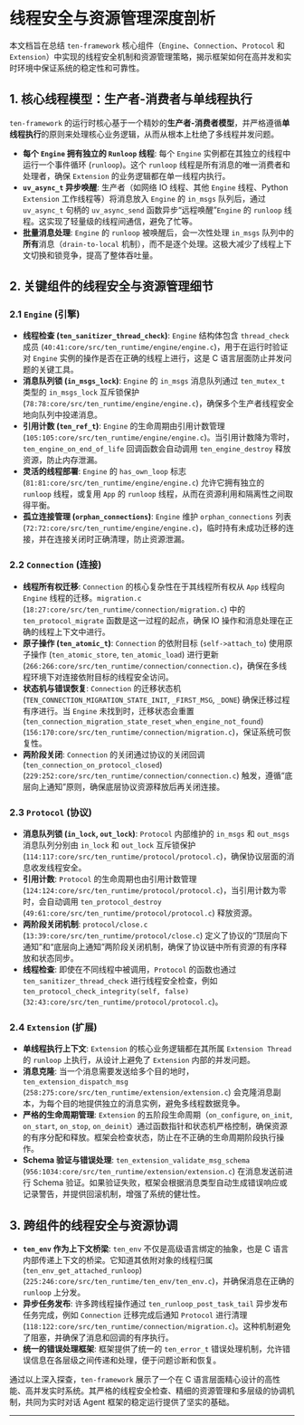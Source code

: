# 线程安全与资源管理深度剖析

本文档旨在总结 `ten-framework` 核心组件（`Engine`、`Connection`、`Protocol` 和 `Extension`）中实现的线程安全机制和资源管理策略，揭示框架如何在高并发和实时环境中保证系统的稳定性和可靠性。

## 1. 核心线程模型：生产者-消费者与单线程执行

`ten-framework` 的运行时核心基于一个精妙的**生产者-消费者模型**，并严格遵循**单线程执行**的原则来处理核心业务逻辑，从而从根本上杜绝了多线程并发问题。

*   **每个 `Engine` 拥有独立的 `Runloop` 线程**: 每个 `Engine` 实例都在其独立的线程中运行一个事件循环 (`runloop`)。这个 `runloop` 线程是所有消息的唯一消费者和处理者，确保 `Extension` 的业务逻辑都在单一线程内执行。
*   **`uv_async_t` 异步唤醒**: 生产者（如网络 IO 线程、其他 `Engine` 线程、Python `Extension` 工作线程等）将消息放入 `Engine` 的 `in_msgs` 队列后，通过 `uv_async_t` 句柄的 `uv_async_send` 函数异步“远程唤醒”`Engine` 的 `runloop` 线程。这实现了轻量级的线程间通信，避免了忙等。
*   **批量消息处理**: `Engine` 的 `runloop` 被唤醒后，会一次性处理 `in_msgs` 队列中的**所有**消息（`drain-to-local` 机制），而不是逐个处理。这极大减少了线程上下文切换和锁竞争，提高了整体吞吐量。

## 2. 关键组件的线程安全与资源管理细节

### 2.1 `Engine` (引擎)

*   **线程检查 (`ten_sanitizer_thread_check`)**: `Engine` 结构体包含 `thread_check` 成员 (`40:41:core/src/ten_runtime/engine/engine.c`)，用于在运行时验证对 `Engine` 实例的操作是否在正确的线程上进行，这是 C 语言层面防止并发问题的关键工具。
*   **消息队列锁 (`in_msgs_lock`)**: `Engine` 的 `in_msgs` 消息队列通过 `ten_mutex_t` 类型的 `in_msgs_lock` 互斥锁保护 (`78:78:core/src/ten_runtime/engine/engine.c`)，确保多个生产者线程安全地向队列中投递消息。
*   **引用计数 (`ten_ref_t`)**: `Engine` 的生命周期由引用计数管理 (`105:105:core/src/ten_runtime/engine/engine.c`)。当引用计数降为零时，`ten_engine_on_end_of_life` 回调函数会自动调用 `ten_engine_destroy` 释放资源，防止内存泄漏。
*   **灵活的线程部署**: `Engine` 的 `has_own_loop` 标志 (`81:81:core/src/ten_runtime/engine/engine.c`) 允许它拥有独立的 `runloop` 线程，或复用 `App` 的 `runloop` 线程，从而在资源利用和隔离性之间取得平衡。
*   **孤立连接管理 (`orphan_connections`)**: `Engine` 维护 `orphan_connections` 列表 (`72:72:core/src/ten_runtime/engine/engine.c`)，临时持有未成功迁移的连接，并在连接关闭时正确清理，防止资源泄漏。

### 2.2 `Connection` (连接)

*   **线程所有权迁移**: `Connection` 的核心复杂性在于其线程所有权从 `App` 线程向 `Engine` 线程的迁移。`migration.c` (`18:27:core/src/ten_runtime/connection/migration.c`) 中的 `ten_protocol_migrate` 函数是这一过程的起点，确保 IO 操作和消息处理在正确的线程上下文中进行。
*   **原子操作 (`ten_atomic_t`)**: `Connection` 的依附目标 (`self->attach_to`) 使用原子操作 (`ten_atomic_store`, `ten_atomic_load`) 进行更新 (`266:266:core/src/ten_runtime/connection/connection.c`)，确保在多线程环境下对连接依附目标的线程安全访问。
*   **状态机与错误恢复**: `Connection` 的迁移状态机 (`TEN_CONNECTION_MIGRATION_STATE_INIT`, `_FIRST_MSG`, `_DONE`) 确保迁移过程有序进行。当 `Engine` 未找到时，迁移状态会重置 (`ten_connection_migration_state_reset_when_engine_not_found`) (`156:170:core/src/ten_runtime/connection/migration.c`)，保证系统可恢复性。
*   **两阶段关闭**: `Connection` 的关闭通过协议的关闭回调 (`ten_connection_on_protocol_closed`) (`229:252:core/src/ten_runtime/connection/connection.c`) 触发，遵循“底层向上通知”原则，确保底层协议资源释放后再关闭连接。

### 2.3 `Protocol` (协议)

*   **消息队列锁 (`in_lock`, `out_lock`)**: `Protocol` 内部维护的 `in_msgs` 和 `out_msgs` 消息队列分别由 `in_lock` 和 `out_lock` 互斥锁保护 (`114:117:core/src/ten_runtime/protocol/protocol.c`)，确保协议层面的消息收发线程安全。
*   **引用计数**: `Protocol` 的生命周期也由引用计数管理 (`124:124:core/src/ten_runtime/protocol/protocol.c`)，当引用计数为零时，会自动调用 `ten_protocol_destroy` (`49:61:core/src/ten_runtime/protocol/protocol.c`) 释放资源。
*   **两阶段关闭机制**: `protocol/close.c` (`13:39:core/src/ten_runtime/protocol/close.c`) 定义了协议的“顶层向下通知”和“底层向上通知”两阶段关闭机制，确保了协议链中所有资源的有序释放和状态同步。
*   **线程检查**: 即使在不同线程中被调用，`Protocol` 的函数也通过 `ten_sanitizer_thread_check` 进行线程安全检查，例如 `ten_protocol_check_integrity(self, false)` (`32:43:core/src/ten_runtime/protocol/protocol.c`)。

### 2.4 `Extension` (扩展)

*   **单线程执行上下文**: `Extension` 的核心业务逻辑都在其所属 `Extension Thread` 的 `runloop` 上执行，从设计上避免了 `Extension` 内部的并发问题。
*   **消息克隆**: 当一个消息需要发送给多个目的地时，`ten_extension_dispatch_msg` (`258:275:core/src/ten_runtime/extension/extension.c`) 会克隆消息副本，为每个目的地提供独立的消息实例，避免多线程数据竞争。
*   **严格的生命周期管理**: `Extension` 的五阶段生命周期（`on_configure`, `on_init`, `on_start`, `on_stop`, `on_deinit`）通过函数指针和状态机严格控制，确保资源的有序分配和释放。框架会检查状态，防止在不正确的生命周期阶段执行操作。
*   **Schema 验证与错误处理**: `ten_extension_validate_msg_schema` (`956:1034:core/src/ten_runtime/extension/extension.c`) 在消息发送前进行 Schema 验证。如果验证失败，框架会根据消息类型自动生成错误响应或记录警告，并提供回滚机制，增强了系统的健壮性。

## 3. 跨组件的线程安全与资源协调

*   **`ten_env` 作为上下文桥梁**: `ten_env` 不仅是高级语言绑定的抽象，也是 C 语言内部传递上下文的桥梁。它知道其依附对象的线程归属 (`ten_env_get_attached_runloop`) (`225:246:core/src/ten_runtime/ten_env/ten_env.c`)，并确保消息在正确的 `runloop` 上分发。
*   **异步任务发布**: 许多跨线程操作通过 `ten_runloop_post_task_tail` 异步发布任务完成，例如 `Connection` 迁移完成后通知 `Protocol` 进行清理 (`118:122:core/src/ten_runtime/connection/migration.c`)。这种机制避免了阻塞，并确保了消息和回调的有序执行。
*   **统一的错误处理框架**: 框架提供了统一的 `ten_error_t` 错误处理机制，允许错误信息在各层级之间传递和处理，便于问题诊断和恢复。

通过以上深入探查，`ten-framework` 展示了一个在 C 语言层面精心设计的高性能、高并发实时系统。其严格的线程安全检查、精细的资源管理和多层级的协调机制，共同为实时对话 Agent 框架的稳定运行提供了坚实的基础。

---